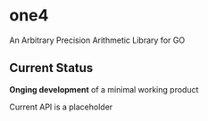 # one4
An Arbitrary Precision Arithmetic Library for GO

## Current Status
**Onging development** of a minimal working product

Current API is a placeholder
